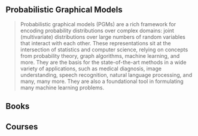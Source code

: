 ## Probabilistic Graphical Models

> Probabilistic graphical models (PGMs) are a rich framework for encoding probability distributions over complex domains: joint (multivariate) distributions over large numbers of random variables that interact with each other. These representations sit at the intersection of statistics and computer science, relying on concepts from probability theory, graph algorithms, machine learning, and more. They are the basis for the state-of-the-art methods in a wide variety of applications, such as medical diagnosis, image understanding, speech recognition, natural language processing, and many, many more. They are also a foundational tool in formulating many machine learning problems.

## Books

<div class="books" gid="1SXZ-l3QP7B7WBwGnFo6_J30OxAKeCAfkyDxDeVzg3JA"></div>
<div class="clearfix"></div>

## Courses

<div class="courses" gid="1luI7koJBSKX_eyf9PHyhDQ2d4UM4yGjvJGSlgYAZqOg"></div>